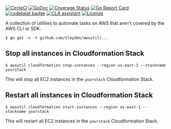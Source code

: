 [![CircleCI](https://circleci.com/gh/tleyden/awsutil.svg?style=svg)](https://circleci.com/gh/tleyden/awsutil) [![GoDoc](https://godoc.org/github.com/tleyden/awsutil?status.png)](https://godoc.org/github.com/tleyden/awsutil) [![Coverage Status](https://coveralls.io/repos/github/tleyden/awsutil/badge.svg?branch=master)](https://coveralls.io/github/tleyden/awsutil?branch=master) [![Go Report Card](https://goreportcard.com/badge/github.com/tleyden/awsutil)](https://goreportcard.com/report/github.com/tleyden/awsutil) [![codebeat badge](https://codebeat.co/badges/813c41f7-5cba-4421-83f4-103955ea2981)](https://codebeat.co/projects/github-com-tleyden-awsutil) [![CLA assistant](https://cla-assistant.io/readme/badge/tleyden/awsutil)](https://cla-assistant.io/tleyden/awsutil) [![License](https://img.shields.io/badge/License-Apache%202.0-blue.svg)](https://opensource.org/licenses/Apache-2.0)




A collection of utilities to automate tasks on AWS that aren't covered by the AWS CLI or SDK.

```
$ go get -v -t github.com/tleyden/awsutil/...
```

## Stop all instances in Cloudformation Stack

```
$ awsutil cloudformation stop-instances --region us-east-1 --stackname yourstack
```

This will stop all EC2 instances in the `yourstack` Cloudformation Stack.


## Restart all instances in Cloudformation Stack

```
$ awsutil cloudformation start-instances --region us-east-1 --stackname yourstack
```

This will restart all EC2 instances in the `yourstack` Cloudformation Stack.
